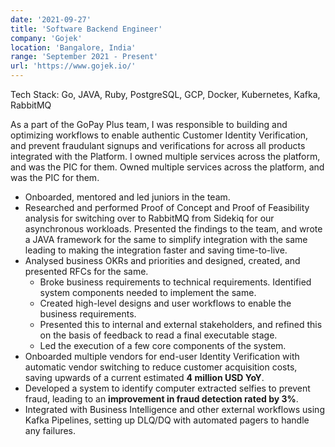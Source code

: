 ```yaml
---
date: '2021-09-27'
title: 'Software Backend Engineer'
company: 'Gojek'
location: 'Bangalore, India'
range: 'September 2021 - Present'
url: 'https://www.gojek.io/'
---
```


Tech Stack: Go, JAVA, Ruby, PostgreSQL, GCP, Docker, Kubernetes, Kafka, RabbitMQ

As a part of the GoPay Plus team, I was responsible to building and optimizing workflows to enable authentic Customer Identity Verification, and prevent fraudulant signups and verifications for across all products integrated with the Platform. I owned multiple services across the platform, and was the PIC for them.
Owned multiple services across the platform, and was the PIC for them.
- Onboarded, mentored and led juniors in the team.
- Researched and performed Proof of Concept and Proof of Feasibility analysis for switching over to RabbitMQ from Sidekiq for our asynchronous workloads. Presented the findings to the team, and wrote a JAVA framework for the same to simplify integration with the same leading to making the integration faster and saving time-to-live.
- Analysed business OKRs and priorities and designed, created, and presented RFCs for the same.
    - Broke business requirements to technical requirements. Identified system components needed to implement the same.
    - Created high-level designs and user workflows to enable the business requirements.
    - Presented this to internal and external stakeholders, and refined this on the basis of feedback to read a final executable stage.
    - Led the execution of a few core components of the system.
- Onboarded multiple vendors for end-user Identity Verification with automatic vendor switching to  reduce customer acquisition costs, saving upwards of a current estimated **4 million USD YoY**.
- Developed a system to identify computer extracted selfies to prevent fraud, leading to an **improvement in fraud detection rated by 3%**.
- Integrated with Business Intelligence and other external workflows using Kafka Pipelines, setting up DLQ/DQ with automated pagers to handle any failures.
